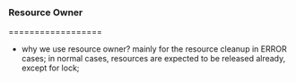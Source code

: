 ### Resource Owner
==================
* why we use resource owner? mainly for the resource cleanup in ERROR cases; in normal cases, resources are expected to be released already, except for lock;